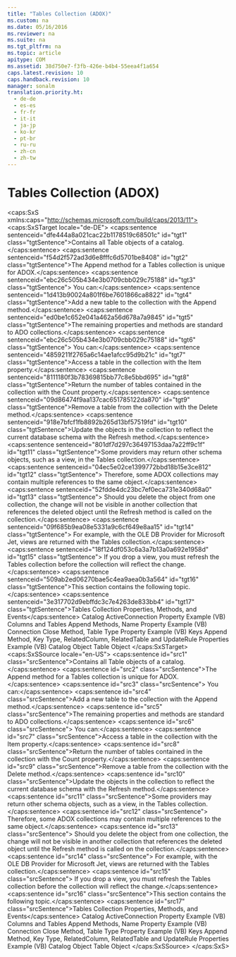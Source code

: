 ```yaml
---
title: "Tables Collection (ADOX)"
ms.custom: na
ms.date: 05/16/2016
ms.reviewer: na
ms.suite: na
ms.tgt_pltfrm: na
ms.topic: article
apitype: COM
ms.assetid: 38d750e7-f3fb-426e-b4b4-55eea4f1a654
caps.latest.revision: 10
caps.handback.revision: 10
manager: sonalm
translation.priority.ht: 
  - de-de
  - es-es
  - fr-fr
  - it-it
  - ja-jp
  - ko-kr
  - pt-br
  - ru-ru
  - zh-cn
  - zh-tw
---
```

# Tables Collection (ADOX)
<?xml version="1.0" encoding="utf-8"?>
<caps:SxS xmlns:caps="http://schemas.microsoft.com/build/caps/2013/11">
  <caps:SxSTarget locale="de-DE">
    <developerReferenceWithoutSyntaxDocument xsi:schemaLocation="http://ddue.schemas.microsoft.com/authoring/2003/5 http://dduestorage.blob.core.windows.net/ddueschema/developer.xsd" xmlns="http://ddue.schemas.microsoft.com/authoring/2003/5" xmlns:xlink="http://www.w3.org/1999/xlink" xmlns:xsi="http://www.w3.org/2001/XMLSchema-instance">
      <introduction>
        <para>
          <caps:sentence sentenceid="dfe444a8a021cac22b1178519c68501c" id="tgt1" class="tgtSentence">Contains all <legacyLink xlink:href="a6d74000-0828-49ba-850a-63da865f8802">Table</legacyLink> objects of a catalog.</caps:sentence>
        </para>
      </introduction>
      <languageReferenceRemarks>
        <content>
          <para>
            <caps:sentence sentenceid="f54d2f572ad3d6e8fffc6d5701be8408" id="tgt2" class="tgtSentence">The <legacyLink xlink:href="a362ed51-314c-4783-9598-538dbf755f3d">Append</legacyLink> method for a <legacyBold>Tables</legacyBold> collection is unique for ADOX.</caps:sentence>
            <caps:sentence sentenceid="ebc26c505b434e3b0709cbb029c75188" id="tgt3" class="tgtSentence"> You can:</caps:sentence>
          </para>
          <list class="bullet">
            <listItem>
              <para>
                <caps:sentence sentenceid="1d413b90024a801f6be7601866ca8822" id="tgt4" class="tgtSentence">Add a new table to the collection with the <unmanagedCodeEntityReference>Append</unmanagedCodeEntityReference> method.</caps:sentence>
              </para>
            </listItem>
          </list>
          <para>
            <caps:sentence sentenceid="ed0be1c652e041a462a56d678a7a9845" id="tgt5" class="tgtSentence">The remaining properties and methods are standard to ADO collections.</caps:sentence>
            <caps:sentence sentenceid="ebc26c505b434e3b0709cbb029c75188" id="tgt6" class="tgtSentence"> You can:</caps:sentence>
          </para>
          <list class="bullet">
            <listItem>
              <para>
                <caps:sentence sentenceid="4859211f2765a6c14ae1afcc95d9b21c" id="tgt7" class="tgtSentence">Access a table in the collection with the <legacyLink xlink:href="e11484bb-c5c7-42d8-9bb8-21572125d727">Item</legacyLink> property.</caps:sentence>
              </para>
            </listItem>
            <listItem>
              <para>
                <caps:sentence sentenceid="8111180f3b78369815bb77c8e5bbd695" id="tgt8" class="tgtSentence">Return the number of tables contained in the collection with the <legacyLink xlink:href="da9ccd1f-d402-41a2-940c-45556fc5340d">Count</legacyLink> property.</caps:sentence>
              </para>
            </listItem>
            <listItem>
              <para>
                <caps:sentence sentenceid="09d86474f9aa137cac651785122da870" id="tgt9" class="tgtSentence">Remove a table from the collection with the <legacyLink xlink:href="e6b6e3a4-8952-4d79-81f4-51019c338374">Delete</legacyLink> method.</caps:sentence>
              </para>
            </listItem>
            <listItem>
              <para>
                <caps:sentence sentenceid="918e7bfcf1fb8892b265d13bf57519fd" id="tgt10" class="tgtSentence">Update the objects in the collection to reflect the current database schema with the <legacyLink xlink:href="089b7ca7-684f-4259-8032-5bd1ecc54426">Refresh</legacyLink> method.</caps:sentence>
              </para>
            </listItem>
          </list>
          <para>
            <caps:sentence sentenceid="801df7d297c36497153daa7a22ff9c1f" id="tgt11" class="tgtSentence">Some providers may return other schema objects, such as a view, in the <unmanagedCodeEntityReference>Tables</unmanagedCodeEntityReference> collection.</caps:sentence>
            <caps:sentence sentenceid="04ec5e02ce1399772bbd18b15e3ce812" id="tgt12" class="tgtSentence"> Therefore, some ADOX collections may contain multiple references to the same object.</caps:sentence>
            <caps:sentence sentenceid="52fdde4dc23bc7ef0eca731e340d68a0" id="tgt13" class="tgtSentence"> Should you delete the object from one collection, the change will not be visible in another collection that references the deleted object until the <unmanagedCodeEntityReference>Refresh</unmanagedCodeEntityReference> method is called on the collection.</caps:sentence>
            <caps:sentence sentenceid="09f685b9ea08e5331a9c6cf649e8aa15" id="tgt14" class="tgtSentence"> For example, with the OLE DB Provider for Microsoft Jet, views are returned with the <unmanagedCodeEntityReference>Tables</unmanagedCodeEntityReference> collection.</caps:sentence>
            <caps:sentence sentenceid="18f124df053c6a3a7b13a0a692e1958d" id="tgt15" class="tgtSentence"> If you drop a view, you must refresh the <unmanagedCodeEntityReference>Tables</unmanagedCodeEntityReference> collection before the collection will reflect the change.</caps:sentence>
          </para>
          <para>
            <caps:sentence sentenceid="509ab2ed06270bae5c4ea9aea0b3a564" id="tgt16" class="tgtSentence">This section contains the following topic.</caps:sentence>
          </para>
          <list class="bullet">
            <listItem>
              <para>
                <legacyLink xlink:href="98101a52-53a6-4287-a8d9-2a7c76c3e0b9">
                  <caps:sentence sentenceid="3e317702d9ebffdc3c7e4263de833bb4" id="tgt17" class="tgtSentence">Tables Collection Properties, Methods, and Events</caps:sentence>
                </legacyLink>
              </para>
            </listItem>
          </list>
        </content>
      </languageReferenceRemarks>
      <relatedTopics>
        <link xlink:href="bb3274b1-764d-43a7-a49f-ef55680ecd26">Catalog ActiveConnection Property Example (VB)</link>
        <link xlink:href="678e5546-df5d-4cd0-bfe9-6cf13cb385c0">Columns and Tables Append Methods, Name Property Example (VB)</link>
        <link xlink:href="f88e7a3b-19ed-46e2-b2ce-3b611d9b8166">Connection Close Method, Table Type Property Example (VB)</link>
        <link xlink:href="13b5b1c3-6af6-439e-bb65-976578ba6bc2">Keys Append Method, Key Type, RelatedColumn, RelatedTable and UpdateRule Properties Example (VB)</link>
        <link xlink:href="bb651639-a488-4e38-b6de-0ed99fa4dd92">Catalog Object</link>
        <link xlink:href="a6d74000-0828-49ba-850a-63da865f8802">Table Object</link>
      </relatedTopics>
    </developerReferenceWithoutSyntaxDocument>
  </caps:SxSTarget>
  <caps:SxSSource locale="en-US">
    <developerReferenceWithoutSyntaxDocument xsi:schemaLocation="http://ddue.schemas.microsoft.com/authoring/2003/5 http://dduestorage.blob.core.windows.net/ddueschema/developer.xsd" xmlns="http://ddue.schemas.microsoft.com/authoring/2003/5" xmlns:xlink="http://www.w3.org/1999/xlink" xmlns:xsi="http://www.w3.org/2001/XMLSchema-instance">
      <introduction>
        <para>
          <caps:sentence id="src1" class="srcSentence">Contains all <legacyLink xlink:href="a6d74000-0828-49ba-850a-63da865f8802">Table</legacyLink> objects of a catalog.</caps:sentence>
        </para>
      </introduction>
      <languageReferenceRemarks>
        <content>
          <para>
            <caps:sentence id="src2" class="srcSentence">The <legacyLink xlink:href="a362ed51-314c-4783-9598-538dbf755f3d">Append</legacyLink> method for a <legacyBold>Tables</legacyBold> collection is unique for ADOX.</caps:sentence>
            <caps:sentence id="src3" class="srcSentence"> You can:</caps:sentence>
          </para>
          <list class="bullet">
            <listItem>
              <para>
                <caps:sentence id="src4" class="srcSentence">Add a new table to the collection with the <unmanagedCodeEntityReference>Append</unmanagedCodeEntityReference> method.</caps:sentence>
              </para>
            </listItem>
          </list>
          <para>
            <caps:sentence id="src5" class="srcSentence">The remaining properties and methods are standard to ADO collections.</caps:sentence>
            <caps:sentence id="src6" class="srcSentence"> You can:</caps:sentence>
          </para>
          <list class="bullet">
            <listItem>
              <para>
                <caps:sentence id="src7" class="srcSentence">Access a table in the collection with the <legacyLink xlink:href="e11484bb-c5c7-42d8-9bb8-21572125d727">Item</legacyLink> property.</caps:sentence>
              </para>
            </listItem>
            <listItem>
              <para>
                <caps:sentence id="src8" class="srcSentence">Return the number of tables contained in the collection with the <legacyLink xlink:href="da9ccd1f-d402-41a2-940c-45556fc5340d">Count</legacyLink> property.</caps:sentence>
              </para>
            </listItem>
            <listItem>
              <para>
                <caps:sentence id="src9" class="srcSentence">Remove a table from the collection with the <legacyLink xlink:href="e6b6e3a4-8952-4d79-81f4-51019c338374">Delete</legacyLink> method.</caps:sentence>
              </para>
            </listItem>
            <listItem>
              <para>
                <caps:sentence id="src10" class="srcSentence">Update the objects in the collection to reflect the current database schema with the <legacyLink xlink:href="089b7ca7-684f-4259-8032-5bd1ecc54426">Refresh</legacyLink> method.</caps:sentence>
              </para>
            </listItem>
          </list>
          <para>
            <caps:sentence id="src11" class="srcSentence">Some providers may return other schema objects, such as a view, in the <unmanagedCodeEntityReference>Tables</unmanagedCodeEntityReference> collection.</caps:sentence>
            <caps:sentence id="src12" class="srcSentence"> Therefore, some ADOX collections may contain multiple references to the same object.</caps:sentence>
            <caps:sentence id="src13" class="srcSentence"> Should you delete the object from one collection, the change will not be visible in another collection that references the deleted object until the <unmanagedCodeEntityReference>Refresh</unmanagedCodeEntityReference> method is called on the collection.</caps:sentence>
            <caps:sentence id="src14" class="srcSentence"> For example, with the OLE DB Provider for Microsoft Jet, views are returned with the <unmanagedCodeEntityReference>Tables</unmanagedCodeEntityReference> collection.</caps:sentence>
            <caps:sentence id="src15" class="srcSentence"> If you drop a view, you must refresh the <unmanagedCodeEntityReference>Tables</unmanagedCodeEntityReference> collection before the collection will reflect the change.</caps:sentence>
          </para>
          <para>
            <caps:sentence id="src16" class="srcSentence">This section contains the following topic.</caps:sentence>
          </para>
          <list class="bullet">
            <listItem>
              <para>
                <legacyLink xlink:href="98101a52-53a6-4287-a8d9-2a7c76c3e0b9">
                  <caps:sentence id="src17" class="srcSentence">Tables Collection Properties, Methods, and Events</caps:sentence>
                </legacyLink>
              </para>
            </listItem>
          </list>
        </content>
      </languageReferenceRemarks>
      <relatedTopics>
        <link xlink:href="bb3274b1-764d-43a7-a49f-ef55680ecd26">Catalog ActiveConnection Property Example (VB)</link>
        <link xlink:href="678e5546-df5d-4cd0-bfe9-6cf13cb385c0">Columns and Tables Append Methods, Name Property Example (VB)</link>
        <link xlink:href="f88e7a3b-19ed-46e2-b2ce-3b611d9b8166">Connection Close Method, Table Type Property Example (VB)</link>
        <link xlink:href="13b5b1c3-6af6-439e-bb65-976578ba6bc2">Keys Append Method, Key Type, RelatedColumn, RelatedTable and UpdateRule Properties Example (VB)</link>
        <link xlink:href="bb651639-a488-4e38-b6de-0ed99fa4dd92">Catalog Object</link>
        <link xlink:href="a6d74000-0828-49ba-850a-63da865f8802">Table Object</link>
      </relatedTopics>
    </developerReferenceWithoutSyntaxDocument>
  </caps:SxSSource>
</caps:SxS>